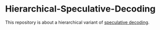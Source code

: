 # Hierarchical-Speculative-Decoding
This repository is about a hierarchical variant of [speculative decoding](https://proceedings.mlr.press/v202/leviathan23a.html).
